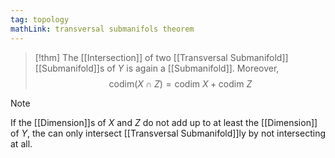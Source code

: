 ```yaml
---
tag: topology
mathLink: transversal submanifols theorem
---
```

>[!thm]
>The [[Intersection]] of two [[Transversal Submanifold]] [[Submanifold]]s of $Y$ is again a [[Submanifold]]. Moreover, $$\text{codim}(X\cap Z)=\text{codim }X+\text{codim }Z$$

>[!note]
>If the [[Dimension]]s of $X$ and $Z$ do not add up to at least the [[Dimension]] of $Y$, the can only intersect [[Transversal Submanifold]]ly by not intersecting at all.

